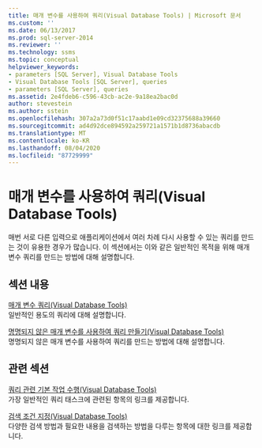 ```yaml
---
title: 매개 변수를 사용하여 쿼리(Visual Database Tools) | Microsoft 문서
ms.custom: ''
ms.date: 06/13/2017
ms.prod: sql-server-2014
ms.reviewer: ''
ms.technology: ssms
ms.topic: conceptual
helpviewer_keywords:
- parameters [SQL Server], Visual Database Tools
- Visual Database Tools [SQL Server], queries
- parameters [SQL Server], queries
ms.assetid: 2e4fdeb6-c596-43cb-ac2e-9a18ea2bac0d
author: stevestein
ms.author: sstein
ms.openlocfilehash: 307a2a73d0f51c17aabd1e09cd32375688a39660
ms.sourcegitcommit: ad4d92dce894592a259721a1571b1d8736abacdb
ms.translationtype: MT
ms.contentlocale: ko-KR
ms.lasthandoff: 08/04/2020
ms.locfileid: "87729999"
---
```

# <a name="query-with-parameters-visual-database-tools"></a>매개 변수를 사용하여 쿼리(Visual Database Tools)
  매번 서로 다른 입력으로 애플리케이션에서 여러 차례 다시 사용할 수 있는 쿼리를 만드는 것이 유용한 경우가 많습니다. 이 섹션에서는 이와 같은 일반적인 목적을 위해 매개 변수 쿼리를 만드는 방법에 대해 설명합니다.  
  
## <a name="in-this-section"></a>섹션 내용  
 [매개 변수 쿼리&#40;Visual Database Tools&#41;](visual-database-tools.md)  
 일반적인 용도의 쿼리에 대해 설명합니다.  
  
 [명명되지 않은 매개 변수를 사용하여 쿼리 만들기&#40;Visual Database Tools&#41;](create-queries-with-unnamed-parameters-visual-database-tools.md)  
 명명되지 않은 매개 변수를 사용하여 쿼리를 만드는 방법에 대해 설명합니다.  
  
## <a name="related-sections"></a>관련 섹션  
 [쿼리 관련 기본 작업 수행&#40;Visual Database Tools&#41;](perform-basic-operations-with-queries-visual-database-tools.md)  
 가장 일반적인 쿼리 태스크에 관련된 항목의 링크를 제공합니다.  
  
 [검색 조건 지정&#40;Visual Database Tools&#41;](specify-search-criteria-visual-database-tools.md)  
 다양한 검색 방법과 필요한 내용을 검색하는 방법을 다루는 항목에 대한 링크를 제공합니다.  
  
  
